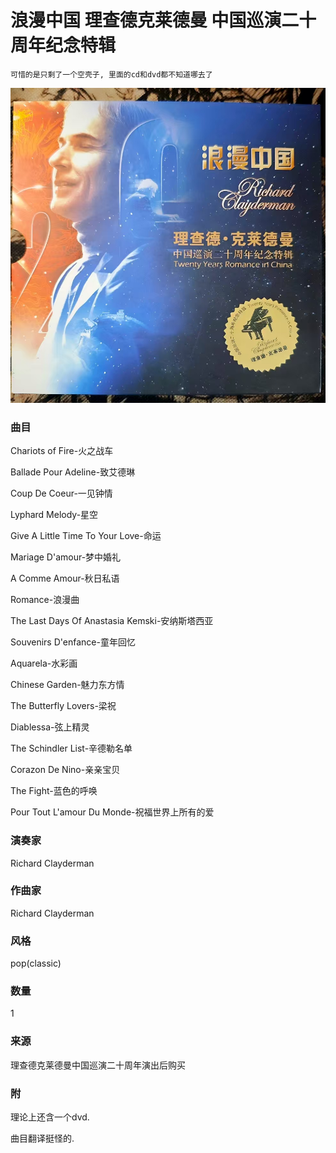# 浪漫中国 理查德克莱德曼 中国巡演二十周年纪念特辑

    可惜的是只剩了一个空壳子, 里面的cd和dvd都不知道哪去了

![_](https://github.com/zhuiyy/My-Discs/blob/main/%E6%B5%AA%E6%BC%AB%E4%B8%AD%E5%9B%BD%20%E7%90%86%E6%9F%A5%E5%BE%B7%E5%85%8B%E8%8E%B1%E5%BE%B7%E6%9B%BC%20%E4%B8%AD%E5%9B%BD%E5%B7%A1%E6%BC%94%E4%BA%8C%E5%8D%81%E5%91%A8%E5%B9%B4%E7%BA%AA%E5%BF%B5%E7%89%B9%E8%BE%91/cover.jpg)
### 曲目
Chariots of Fire-火之战车

Ballade Pour Adeline-致艾德琳

Coup De Coeur-一见钟情

Lyphard Melody-星空

Give A Little Time To Your Love-命运

Mariage D'amour-梦中婚礼

A Comme Amour-秋日私语

Romance-浪漫曲

The Last Days Of Anastasia Kemski-安纳斯塔西亚

Souvenirs D'enfance-童年回忆

Aquarela-水彩画

Chinese Garden-魅力东方情

The Butterfly Lovers-梁祝

Diablessa-弦上精灵

The Schindler List-辛德勒名单

Corazon De Nino-亲亲宝贝

The Fight-蓝色的呼唤

Pour Tout L'amour Du Monde-祝福世界上所有的爱

### 演奏家
Richard Clayderman
### 作曲家
Richard Clayderman
### 风格
pop(classic)
### 数量
1
### 来源
理查德克莱德曼中国巡演二十周年演出后购买
### 附
理论上还含一个dvd.

曲目翻译挺怪的.
